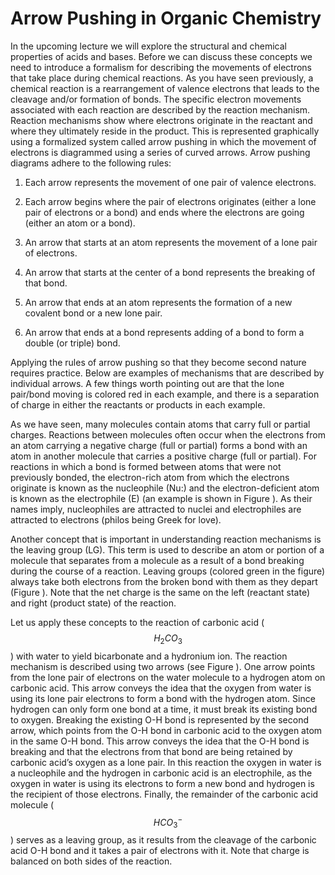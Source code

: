 # Arrow Pushing in Organic Chemistry


In the upcoming lecture we will explore the structural and chemical properties of acids and bases. Before we can discuss these concepts we need to introduce a formalism for describing the movements of electrons that take place during chemical reactions. As you have seen previously, a chemical reaction is a rearrangement of valence electrons that leads to the cleavage and/or formation of bonds. The specific electron movements associated with each reaction are described by the reaction mechanism. Reaction mechanisms show where electrons originate in the reactant and where they ultimately reside in the product. This is represented graphically using a formalized system called arrow pushing in which the movement of electrons is diagrammed using a series of curved arrows. Arrow pushing diagrams adhere to the following rules:

1. Each arrow represents the movement of one pair of valence electrons.

2. Each arrow begins where the pair of electrons originates (either a lone pair of electrons or a bond) and ends where the electrons are going (either an atom or a bond).

3. An arrow that starts at an atom represents the movement of a lone pair of electrons.

4. An arrow that starts at the center of a bond represents the breaking of that bond.

5. An arrow that ends at an atom represents the formation of a new covalent bond or a new lone pair.

6. An arrow that ends at a bond represents adding of a bond to form a double (or triple) bond.

Applying the rules of arrow pushing so that they become second nature requires practice. Below are examples of mechanisms that are described by individual arrows. A few things worth pointing out are that the lone pair/bond moving is colored red in each example, and there is a separation of charge in either the reactants or products in each example.




As we have seen, many molecules contain atoms that carry full or partial charges. Reactions between molecules often occur when the electrons from an atom carrying a negative charge (full or partial) forms a bond with an atom in another molecule that carries a positive charge (full or partial). For reactions in which a bond is formed between atoms that were not previously bonded, the electron-rich atom from which the electrons originate is known as the nucleophile (Nu:) and the electron-deficient atom is known as the electrophile (E) (an example is shown in Figure ). As their names imply, nucleophiles are attracted to nuclei and electrophiles are attracted to electrons (philos being Greek for love).   

Another concept that is important in understanding reaction mechanisms is the leaving group (LG). This term is used to describe an atom or portion of a molecule that separates from a molecule as a result of a bond breaking during the course of a reaction. Leaving groups (colored green in the figure) always take both electrons from the broken bond with them as they depart (Figure ).  Note that the net charge is the same on the left (reactant state) and right (product state) of the reaction.

Let us apply these concepts to the reaction of carbonic acid ($$H_2CO_3$$) with water to yield bicarbonate and a hydronium ion. The reaction mechanism is described using two arrows (see Figure ). One arrow points from the lone pair of electrons on the water molecule to a hydrogen atom on carbonic acid. This arrow conveys the idea that the oxygen from water is using its lone pair electrons to form a bond with the hydrogen atom. Since hydrogen can only form one bond at a time, it must break its existing bond to oxygen. Breaking the existing O-H bond is represented by the second arrow, which points from the O-H bond in carbonic acid to the oxygen atom in the same O-H bond. This arrow conveys the idea that the O-H bond is breaking and that the electrons from that bond are being retained by carbonic acid’s oxygen as a lone pair. In this reaction the oxygen in water is a nucleophile and the hydrogen in carbonic acid is an electrophile, as the oxygen in water is using its electrons to form a new bond and hydrogen is the recipient of those electrons. Finally, the remainder of the carbonic acid molecule ($$HCO_3^-$$) serves as a leaving group, as it results from the cleavage of the carbonic acid O-H bond and it takes a pair of electrons with it. Note that charge is balanced on both sides of the reaction.








